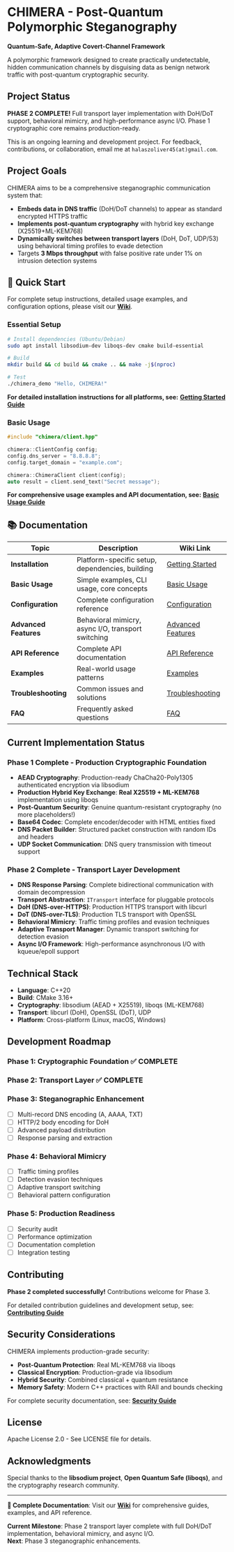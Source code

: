 # CHIMERA - Post-Quantum Polymorphic Steganography

**Quantum-Safe, Adaptive Covert-Channel Framework**

A polymorphic framework designed to create practically undetectable, hidden communication channels by disguising data as benign network traffic with post-quantum cryptographic security.

## Project Status

**PHASE 2 COMPLETE!** Full transport layer implementation with DoH/DoT support, behavioral mimicry, and high-performance async I/O. Phase 1 cryptographic core remains production-ready.

This is an ongoing learning and development project. For feedback, contributions, or collaboration, email me at `halaszoliver45(at)gmail.com`.

## Project Goals

CHIMERA aims to be a comprehensive steganographic communication system that:
- **Embeds data in DNS traffic** (DoH/DoT channels) to appear as standard encrypted HTTPS traffic
- **Implements post-quantum cryptography** with hybrid key exchange (X25519+ML-KEM768)
- **Dynamically switches between transport layers** (DoH, DoT, UDP/53) using behavioral timing profiles to evade detection
- Targets **3 Mbps throughput** with false positive rate under 1% on intrusion detection systems

## 🚀 Quick Start

For complete setup instructions, detailed usage examples, and configuration options, please visit our **[Wiki](wiki/Home.md)**.

### Essential Setup
```bash
# Install dependencies (Ubuntu/Debian)
sudo apt install libsodium-dev liboqs-dev cmake build-essential

# Build
mkdir build && cd build && cmake .. && make -j$(nproc)

# Test
./chimera_demo "Hello, CHIMERA!"
```

**For detailed installation instructions for all platforms, see:** **[Getting Started Guide](wiki/Getting-Started.md)**

### Basic Usage
```cpp
#include "chimera/client.hpp"

chimera::ClientConfig config;
config.dns_server = "8.8.8.8";
config.target_domain = "example.com";

chimera::ChimeraClient client(config);
auto result = client.send_text("Secret message");
```

**For comprehensive usage examples and API documentation, see:** **[Basic Usage Guide](wiki/Basic-Usage.md)**

## 📚 Documentation

| Topic | Description | Wiki Link |
|-------|-------------|-----------|
| **Installation** | Platform-specific setup, dependencies, building | [Getting Started](wiki/Getting-Started.md) |
| **Basic Usage** | Simple examples, CLI usage, core concepts | [Basic Usage](wiki/Basic-Usage.md) |
| **Configuration** | Complete configuration reference | [Configuration](wiki/Configuration.md) |
| **Advanced Features** | Behavioral mimicry, async I/O, transport switching | [Advanced Features](wiki/Advanced-Features.md) |
| **API Reference** | Complete API documentation | [API Reference](wiki/API-Reference.md) |
| **Examples** | Real-world usage patterns | [Examples](wiki/Examples.md) |
| **Troubleshooting** | Common issues and solutions | [Troubleshooting](wiki/Troubleshooting.md) |
| **FAQ** | Frequently asked questions | [FAQ](wiki/FAQ.md) |

## Current Implementation Status

### **Phase 1 Complete - Production Cryptographic Foundation**
- **AEAD Cryptography**: Production-ready ChaCha20-Poly1305 authenticated encryption via libsodium
- **Production Hybrid Key Exchange**: **Real X25519 + ML-KEM768** implementation using liboqs
- **Post-Quantum Security**: Genuine quantum-resistant cryptography (no more placeholders!)
- **Base64 Codec**: Complete encoder/decoder with HTML entities fixed
- **DNS Packet Builder**: Structured packet construction with random IDs and headers
- **UDP Socket Communication**: DNS query transmission with timeout support

### **Phase 2 Complete - Transport Layer Development**
- **DNS Response Parsing**: Complete bidirectional communication with domain decompression
- **Transport Abstraction**: `ITransport` interface for pluggable protocols
- **DoH (DNS-over-HTTPS)**: Production HTTPS transport with libcurl
- **DoT (DNS-over-TLS)**: Production TLS transport with OpenSSL
- **Behavioral Mimicry**: Traffic timing profiles and evasion techniques
- **Adaptive Transport Manager**: Dynamic transport switching for detection evasion
- **Async I/O Framework**: High-performance asynchronous I/O with kqueue/epoll support

## Technical Stack

- **Language**: C++20
- **Build**: CMake 3.16+
- **Cryptography**: libsodium (AEAD + X25519), liboqs (ML-KEM768)
- **Transport**: libcurl (DoH), OpenSSL (DoT), UDP
- **Platform**: Cross-platform (Linux, macOS, Windows)

## Development Roadmap

### **Phase 1: Cryptographic Foundation** ✅ **COMPLETE**
### **Phase 2: Transport Layer** ✅ **COMPLETE**

### **Phase 3: Steganographic Enhancement**
- [ ] Multi-record DNS encoding (A, AAAA, TXT)
- [ ] HTTP/2 body encoding for DoH
- [ ] Advanced payload distribution
- [ ] Response parsing and extraction

### **Phase 4: Behavioral Mimicry**
- [ ] Traffic timing profiles
- [ ] Detection evasion techniques
- [ ] Adaptive transport switching
- [ ] Behavioral pattern configuration

### **Phase 5: Production Readiness**
- [ ] Security audit
- [ ] Performance optimization
- [ ] Documentation completion
- [ ] Integration testing

## Contributing

**Phase 2 completed successfully!** Contributions welcome for Phase 3.

For detailed contribution guidelines and development setup, see: **[Contributing Guide](wiki/Contributing.md)**

## Security Considerations

CHIMERA implements production-grade security:
- **Post-Quantum Protection**: Real ML-KEM768 via liboqs
- **Classical Encryption**: Production-grade via libsodium
- **Hybrid Security**: Combined classical + quantum resistance
- **Memory Safety**: Modern C++ practices with RAII and bounds checking

For complete security documentation, see: **[Security Guide](wiki/Security.md)**

## License

Apache License 2.0 - See LICENSE file for details.

## Acknowledgments

Special thanks to the **libsodium project**, **Open Quantum Safe (liboqs)**, and the cryptography research community.

---

**📖 Complete Documentation**: Visit our **[Wiki](wiki/Home.md)** for comprehensive guides, examples, and API reference.

**Current Milestone**: Phase 2 transport layer complete with full DoH/DoT implementation, behavioral mimicry, and async I/O.  
**Next**: Phase 3 steganographic enhancements.